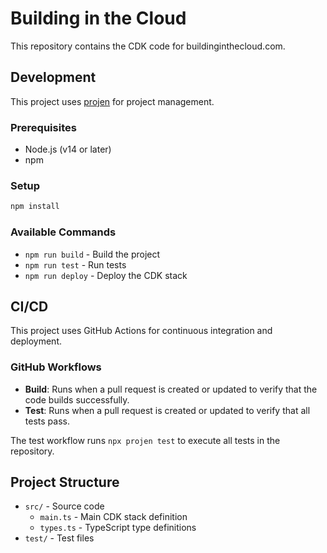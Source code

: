 # Building in the Cloud

This repository contains the CDK code for buildinginthecloud.com.

## Development

This project uses [projen](https://github.com/projen/projen) for project management.

### Prerequisites

- Node.js (v14 or later)
- npm

### Setup

```bash
npm install
```

### Available Commands

- `npm run build` - Build the project
- `npm run test` - Run tests
- `npm run deploy` - Deploy the CDK stack

## CI/CD

This project uses GitHub Actions for continuous integration and deployment.

### GitHub Workflows

- **Build**: Runs when a pull request is created or updated to verify that the code builds successfully.
- **Test**: Runs when a pull request is created or updated to verify that all tests pass.

The test workflow runs `npx projen test` to execute all tests in the repository.

## Project Structure

- `src/` - Source code
  - `main.ts` - Main CDK stack definition
  - `types.ts` - TypeScript type definitions
- `test/` - Test files